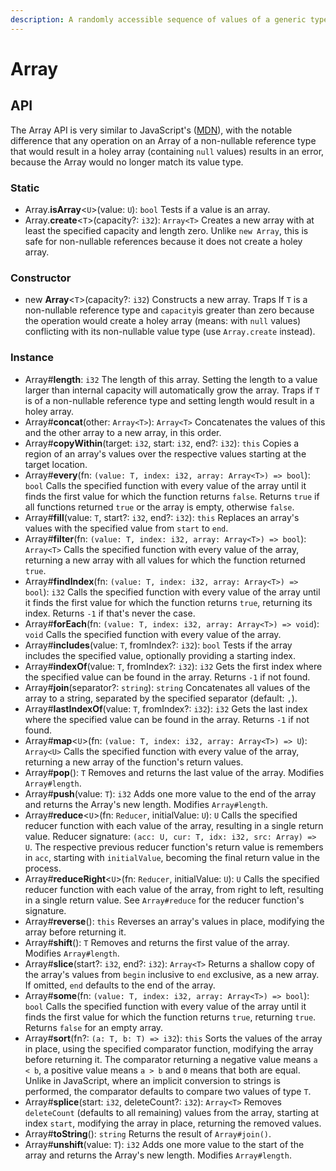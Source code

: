 ```yaml
---
description: A randomly accessible sequence of values of a generic type.
---
```


# Array

## API

The Array API is very similar to JavaScript's \([MDN](https://developer.mozilla.org/en-US/docs/Web/JavaScript/Reference/Global_Objects/Array)\), with the notable difference that any operation on an Array of a non-nullable reference type that would result in a holey array \(containing `null` values\) results in an error, because the Array would no longer match its value type.

### Static

* Array.**isArray**&lt;`U`&gt;\(value: `U`\): `bool` Tests if a value is an array.
* Array.**create**&lt;`T`&gt;\(capacity?: `i32`\): `Array<T>` Creates a new array with at least the specified capacity and length zero. Unlike `new Array`, this is safe for non-nullable references because it does not create a holey array.

### Constructor

* new **Array**&lt;`T`&gt;\(capacity?: `i32`\) Constructs a new array. Traps If `T` is a non-nullable reference type and `capacity`is greater than zero because the operation would create a holey array \(means: with `null` values\) conflicting with its non-nullable value type \(use `Array.create` instead\).

### Instance

* Array\#**length**: `i32` The length of this array. Setting the length to a value larger than internal capacity will automatically grow the array. Traps if `T` is of a non-nullable reference type and setting length would result in a holey array.
* Array\#**concat**\(other: `Array<T>`\): `Array<T>` Concatenates the values of this and the other array to a new array, in this order.
* Array\#**copyWithin**\(target: `i32`, start: `i32`, end?: `i32`\): `this` Copies a region of an array's values over the respective values starting at the target location.
* Array\#**every**\(fn: `(value: T, index: i32, array: Array<T>) => bool`\): `bool` Calls the specified function with every value of the array until it finds the first value for which the function returns `false`. Returns `true` if all functions returned `true` or the array is empty, otherwise `false`.
* Array\#**fill**\(value: `T`, start?: `i32`, end?: `i32`\): `this` Replaces an array's values with the specified value from `start` to `end`.
* Array\#**filter**\(fn: `(value: T, index: i32, array: Array<T>) => bool`\): `Array<T>` Calls the specified function with every value of the array, returning a new array with all values for which the function returned `true`.
* Array\#**findIndex**\(fn: `(value: T, index: i32, array: Array<T>) => bool`\): `i32` Calls the specified function with every value of the array until it finds the first value for which the function returns `true`, returning its index. Returns `-1` if that's never the case.
* Array\#**forEach**\(fn: `(value: T, index: i32, array: Array<T>) => void`\): `void` Calls the specified function with every value of the array.
* Array\#**includes**\(value: `T`, fromIndex?: `i32`\): `bool` Tests if the array includes the specified value, optionally providing a starting index.
* Array\#**indexOf**\(value: `T`, fromIndex?: `i32`\): `i32` Gets the first index where the specified value can be found in the array. Returns `-1` if not found.
* Array\#**join**\(separator?: `string`\): `string` Concatenates all values of the array to a string, separated by the specified separator \(default: `,`\).
* Array\#**lastIndexOf**\(value: `T`, fromIndex?: `i32`\): `i32` Gets the last index where the specified value can be found in the array. Returns `-1` if not found.
* Array\#**map**&lt;`U`&gt;\(fn: `(value: T, index: i32, array: Array<T>) => U`\): `Array<U>` Calls the specified function with every value of the array, returning a new array of the function's return values.
* Array\#**pop**\(\): `T` Removes and returns the last value of the array. Modifies `Array#length`.
* Array\#**push**\(value: `T`\): `i32` Adds one more value to the end of the array and returns the Array's new length. Modifies `Array#length`.
* Array\#**reduce**&lt;`U`&gt;\(fn: `Reducer`, initialValue: `U`\): `U` Calls the specified reducer function with each value of the array, resulting in a single return value. Reducer signature: `(acc: U, cur: T, idx: i32, src: Array) => U`.  The respective previous reducer function's return value is remembers in `acc`, starting with `initialValue`, becoming the final return value in the process.
* Array\#**reduceRight**&lt;`U`&gt;\(fn: `Reducer`, initialValue: `U`\): `U` Calls the specified reducer function with each value of the array, from right to left, resulting in a single return value. See `Array#reduce` for the reducer function's signature.
* Array\#**reverse**\(\): `this` Reverses an array's values in place, modifying the array before returning it.
* Array\#**shift**\(\): `T` Removes and returns the first value of the array. Modifies `Array#length`.
* Array\#**slice**\(start?: `i32`, end?: `i32`\): `Array<T>` Returns a shallow copy of the array's values from `begin` inclusive to `end` exclusive, as a new array. If omitted, `end` defaults to the end of the array.
* Array\#**some**\(fn: `(value: T, index: i32, array: Array<T>) => bool`\): `bool` Calls the specified function with every value of the array until it finds the first value for which the function returns `true`, returning `true`. Returns `false` for an empty array.
* Array\#**sort**\(fn?: `(a: T, b: T) => i32`\): `this` Sorts the values of the array in place, using the specified comparator function, modifying the array before returning it. The comparator returning a negative value means `a < b`, a positive value means `a > b` and `0` means that both are equal. Unlike in JavaScript, where an implicit conversion to strings is performed, the comparator defaults to compare two values of type `T`.
* Array\#**splice**\(start: `i32`, deleteCount?: `i32`\): `Array<T>` Removes `deleteCount` \(defaults to all remaining\) values from the array, starting at index `start`, modifying the array in place, returning the removed values.
* Array\#**toString**\(\): `string` Returns the result of `Array#join()`.
* Array\#**unshift**\(value: `T`\): `i32` Adds one more value to the start of the array and returns the Array's new length. Modifies `Array#length`.

